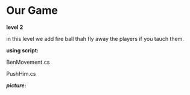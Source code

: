 # Our Game

**level 2**

in this level we add fire ball thah fly away the players if you tauch them.

**using script:**

BenMovement.cs 

PushHim.cs  [](\Assets\Scripts\Attacks\PushHim.cs)

***picture:***
